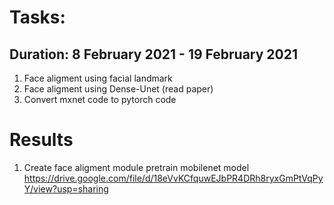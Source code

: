 # Tasks:
## Duration: 8 February 2021 - 19 February 2021
1. Face aligment using facial landmark
2. Face aligment using Dense-Unet (read paper)
3. Convert mxnet code to pytorch code

# Results
1. Create face aligment module
pretrain mobilenet model https://drive.google.com/file/d/18eVvKCfquwEJbPR4DRh8ryxGmPtVqPyY/view?usp=sharing